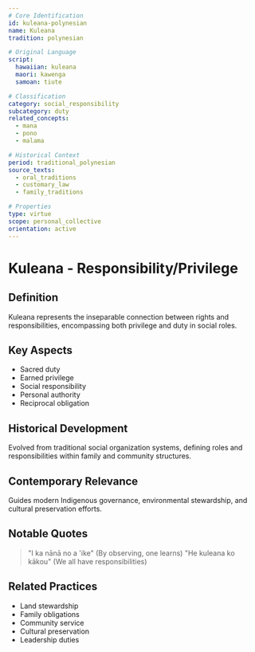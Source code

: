 ```yaml
---
# Core Identification
id: kuleana-polynesian
name: Kuleana
tradition: polynesian

# Original Language
script:
  hawaiian: kuleana
  maori: kawenga
  samoan: tiute

# Classification
category: social_responsibility
subcategory: duty
related_concepts:
  - mana
  - pono
  - malama

# Historical Context
period: traditional_polynesian
source_texts:
  - oral_traditions
  - customary_law
  - family_traditions

# Properties
type: virtue
scope: personal_collective
orientation: active
---
```


# Kuleana - Responsibility/Privilege

## Definition
Kuleana represents the inseparable connection between rights and responsibilities, encompassing both privilege and duty in social roles.

## Key Aspects
- Sacred duty
- Earned privilege
- Social responsibility
- Personal authority
- Reciprocal obligation

## Historical Development
Evolved from traditional social organization systems, defining roles and responsibilities within family and community structures.

## Contemporary Relevance
Guides modern Indigenous governance, environmental stewardship, and cultural preservation efforts.

## Notable Quotes
> "I ka nānā no a 'ike" (By observing, one learns)
> "He kuleana ko kākou" (We all have responsibilities)

## Related Practices
- Land stewardship
- Family obligations
- Community service
- Cultural preservation
- Leadership duties